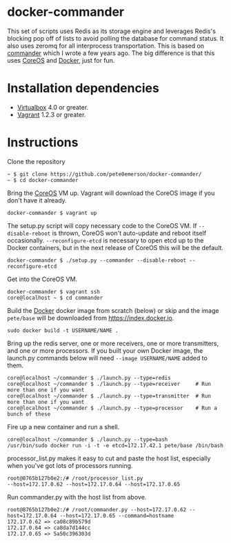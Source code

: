 # docker-commander

This set of scripts uses Redis as its storage engine and leverages Redis's blocking pop off of lists
to avoid polling the database for command status. It also uses zeromq for all interprocess transportation.
This is based on [commander](https://github.com/pete0emerson/commander) which I wrote a few years ago.
The big difference is that this uses [CoreOS][coreos] and [Docker][docker], just for fun.

# Installation dependencies

* [Virtualbox][virtualbox] 4.0 or greater.
* [Vagrant][vagrant] 1.2.3 or greater.

# Instructions

Clone the repository

```
~ $ git clone https://github.com/pete0emerson/docker-commander/
~ $ cd docker-commander
```

Bring the [CoreOS][coreos] VM up. Vagrant will download the CoreOS image if you don't have it already.

```
docker-commander $ vagrant up
```

The setup.py script will copy necessary code to the CoreOS VM. If `--disable-reboot` is thrown,
CoreOS won't auto-update and reboot itself occasionally.
`--reconfigure-etcd` is necessary to open etcd up to the Docker containers, but in the next release
of CoreOS this will be the default.

```
docker-commander $ ./setup.py --commander --disable-reboot --reconfigure-etcd
```

Get into the CoreOS VM.


```
docker-commander $ vagrant ssh
core@localhost ~ $ cd commander
```

Build the [Docker][docker] docker image from scratch (below) or skip and the image `pete/base` will be downloaded
from https://index.docker.io.

```
sudo docker build -t USERNAME/NAME .
```

Bring up the redis server, one or more receivers, one or more transmitters, and one or more processors.
If you built your own Docker image, the launch.py commands below will need `--image USERNAME/NAME` added to them.

```
core@localhost ~/commander $ ./launch.py --type=redis
core@localhost ~/commander $ ./launch.py --type=receiver     # Run more than one if you want
core@localhost ~/commander $ ./launch.py --type=transmitter  # Run more than one if you want
core@localhost ~/commander $ ./launch.py --type=processor    # Run a bunch of these
```

Fire up a new container and run a shell.

```
core@localhost ~/commander $ ./launch.py --type=bash
/usr/bin/sudo docker run -i -t -e etcd=172.17.42.1 pete/base /bin/bash
```

processor_list.py makes it easy to cut and paste the host list, especially when you've got lots of processors running.

```
root@8765b127b0e2:/# /root/processor_list.py
--host=172.17.0.62 --host=172.17.0.64 --host=172.17.0.65
```

Run commander.py with the host list from above.

```
root@8765b127b0e2:/# /root/commander.py --host=172.17.0.62 --host=172.17.0.64 --host=172.17.0.65 --command=hostname
172.17.0.62 => ca08c89b579d
172.17.0.64 => ca8da7d144cc
172.17.0.65 => 5a50c396303d
```

[virtualbox]: https://www.virtualbox.org/
[vagrant]: http://downloads.vagrantup.com/
[coreos]: http://coreos.com/
[docker]: http://docker.io/
